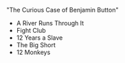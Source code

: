 "The Curious Case of Benjamin Button" 

* A River Runs Through It
* Fight Club
* 12 Years a Slave
* The Big Short
* 12 Monkeys
